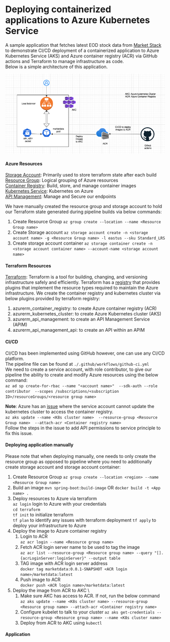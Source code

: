 # Deploying containerized applications to Azure Kubernetes Service
A sample application that fetches latest EOD stock data from [Market Stack](https://marketstack.com) to demonstrate CI/CD deployment 
of a containerized application to Azure Kubernetes Service (AKS) and Azure container registry (ACR) via GitHub actions and 
Terraform to manage infrastructure as code. \
Below is a simple architecture of this application. 

![Architecture](./assets/arch_diagram.png)

#### Azure Resources
<u>Storage Account</u>: Primarily used to store terraform state after each build \
<u>Resource Group</u>: Logical grouping of Azure resources \
<u>Container Registry</u>: Build, store, and manage container images \
<u>Kubernetes Service</u>: Kubernetes on Azure \
<u>API Management</u>: Manage and Secure our endpoints

We have manually created the resource group and storage account to hold our Terraform state generated during pipeline builds via below commands: 
1. Create Resource Group `az group create --location --name <Resource Group name>`
2. Create Storage account `az storage account create -n <storage account name>
   -g <Resource Group name> -l eastus --sku Standard_LRS`
3. Create storage account container `az storage container create -n <storage account container name> --account-name <storage account name>`

#### Terraform Resources
<u>Terraform</u>: Terraform is a tool for building, changing, and versioning infrastructure safely and efficiently.
Terraform has a [registry](https://registry.terraform.io/) that provides plugins that implement the resource types 
required to maintain the Azure infrastructure. We create the container registry and kubernetes cluster via below 
plugins provided by terraform registry: 
1. azurerm_container_registry: to create Azure container registry (ACR)
2. azurerm_kubernetes_cluster: to create Azure Kubernetes cluster (AKS)
3. azurerm_api_management: to create an API Management Service (APIM)
4. azurerm_api_management_api: to create an API within an APIM

#### CI/CD
CI/CD has been implemented using GitHub however, one can use any CI/CD platform. \
The pipeline file can be found at `./.github/workflows/github-ci.yml` \
We need to create a service account, with role contributor, to give our pipeline the ability to 
create and modify Azure resources using the below command: \
`az ad sp create-for-rbac
      --name "<account name>" 
      --sdk-auth --role contributor 
      --scopes /subscriptions/<subscription ID>/resourceGroups/<resource group name>`

<b>Note</b>: Azure has an [issue](https://github.com/Azure/AKS/issues/1517) where the service account cannot update the kubernetes cluster to 
access the container registry. \
`az aks update --name <K8s cluster name> 
         --resource-group <Resource Group name> 
         --attach-acr <Container registry name>` \
Follow the steps in the issue to add API permissions to service principle to fix this issue.

#### Deploying application manually
Please note that when deploying manually, one needs to only create the resource group as opposed to pipeline where 
you need to additionally create storage account and storage account container: 
1. Create Resource Group `az group create --location <region> --name <Resource Group name>`  
2. Build an image `mvn spring-boot:build-image` OR `docker build -t <App name> .`
3. Deploy resources to Azure via terraform  
   `az login` login to Azure with your credentials \
   `cd terraform` \
   `tf init` to initialize terraform \
   `tf plan` to identify any issues with terraform deployment
   `tf apply` to deploy your infrastructure to Azure
4. Deploy the image to Azure container registry 
   1. Login to ACR \
      `az acr login --name <Resource group name>`
   2. Fetch ACR login server name to be used to tag the image \
      `az acr list --resource-group <Resource group name> --query "[].{acrLoginServer:loginServer}" --output table`
   3. TAG image with ACR login server address \
      `docker tag marketdata:0.0.1-SNAPSHOT <ACR login name>/marketdata:latest`
   4. Push image to ACR \
    `docker push <ACR login name>/marketdata:latest`
5. Deploy the image from ACR to AKC \      
   1. Make sure AKC has access to ACR. If not, run the below command \
      `az aks update --name <K8s cluster name> --resource-group <Resource group name> --attach-acr <Container registry name>`
   2. Configure kubelet to talk to your cluster
      `az aks get-credentials --resource-group <Resource group name> --name <K8s cluster name>`
   3. Deploy from ACR to AKC using `kubectl`

#### Application
